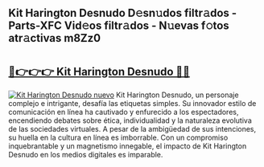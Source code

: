 ## Kit Harington Desnudo D𝚎sn𝚞dos filtr𝚊dos - Parts-XFC Vid𝚎os filtr𝚊dos - N𝚞evas f𝚘tos atr𝚊ctivas m8Zz0

# <h2><a href="http://mb4dtrg.tromn.icu/?c=Kit+Harington+Desnudo">🔗👉👉👉 Kit Harington Desnudo 🔗🔗</a></h2>

[![Kit Harington Desnudo nuevo](https://i.imgur.com/pEAQMta.gif)](http://mb4dtrg.tromn.icu/?c=Kit+Harington+Desnudo)
Kit Harington Desnudo, un personaje complejo e intrigante, desafía las etiquetas simples. Su innovador estilo de comunicación en línea ha cautivado y enfurecido a los espectadores, encendiendo debates sobre ética, individualidad y la naturaleza evolutiva de las sociedades virtuales. A pesar de la ambigüedad de sus intenciones, su huella en la cultura en línea es imborrable. Con un compromiso inquebrantable y un magnetismo innegable, el impacto de Kit Harington Desnudo en los medios digitales es imparable.

